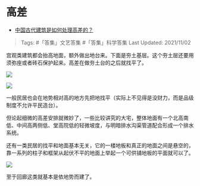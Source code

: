 # 高差

- [中国古代建筑是如何处理高差的？](https://www.zhihu.com/question/426789239/answer/1539287501)  
  
>Tags: #「答集」文艺答集 #「答集」科学答集 
>Last Updated: 2021/11/02

宫观类建筑都会抬高地面，额外做出地台来。下面是夯土基层。这个夯土层还要用须弥座或者砖石保护起来。高差在做夯土台的之后就找平了。

![](https://pic2.zhimg.com/80/v2-398ce0dd77a50f9b749a74bbc92744c8_1440w.jpg?source=c8b7c179)

![](https://pic3.zhimg.com/80/v2-27608ad285ed5b597be924f9c7f63ed1_1440w.jpg?source=c8b7c179)

一般民居也会在地势相对高的地方先把地找平（实际上不见得是没财力，而是品级制度不允许平民造台）。

但论起细微的高差安排就微妙了，一些比较讲究的大宅，整体地面有一个北高南低、中间高两侧低、堂高院低的轻微坡度，与明暗排水沟渠管道配合形成一个排水系统。

还有一类民居的找平和地面基本无关，它的一楼地板和真正的地面之间是悬空的，靠一系列的柱子和框架从起伏不平的地面上举起一个可供铺地板的平面就可以了。


![](https://pic1.zhimg.com/80/v2-3a16dbe67d97f97a765ac83da8af96a0_1440w.jpg?source=c8b7c179)

至于回廊这类就基本是依地势而建了。